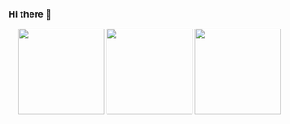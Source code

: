 ### Hi there 👋

<!-- **rizkianakbar/rizkianakbar** is a ✨ _special_ ✨ repository because its `README.md` (this file) appears on your GitHub profile.

Here are some ideas to get you started:

- 🔭 I’m currently working on ...
- 🌱 I’m currently learning ...
- 👯 I’m looking to collaborate on ...
- 🤔 I’m looking for help with ...
- 💬 Ask me about ...
- 📫 How to reach me: ...
- 😄 Pronouns: ...
- ⚡ Fun fact: ... -->


<!-- ![Rizkianakbar's GitHub stats](https://github-readme-stats.vercel.app/api?username=rizkianakbar&show_icons=true&count_private=true&border_color=gray&theme=dark&title_color=FF0000&icon_color=FF0000) -->
<div align="center">
  <img height="154" src="https://github-readme-stats.vercel.app/api?username=rizkianakbar&show_icons=true&count_private=true&border_color=gray&theme=dark&title_color=FF0000&icon_color=FF0000" />
  <img height="154" src="https://github-readme-stats.vercel.app/api/wakatime?username=rizkianakbar&border_color=gray&theme=dark&title_color=FF0000&icon_color=FF0000&layout=compact&langs_count=6&v=2 " />
  <img height="154" src="https://github-readme-stats.vercel.app/api/top-langs/?username=rizkianakbar&layout=compact&border_color=gray&theme=dark&title_color=FF0000&icon_color=FF0000&langs_count=9" />
</div>

